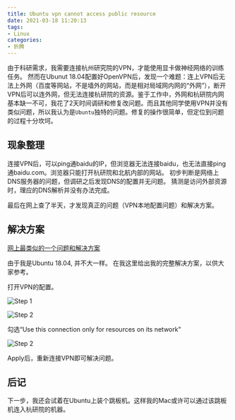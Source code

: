 ```yaml
---
title: Ubuntu vpn cannot access public resource
date: 2021-03-18 11:20:13
tags: 
- Linux
categories:
- 折腾
---
```


由于科研需求，我需要连接杭州研究院的VPN，才能使用显卡做神经网络的训练任务。
然而在Ubunut 18.04配置好OpenVPN后，发现一个难题：连上VPN后无法上外网（百度等网站，不是墙外的网站，而是相对局域网内网的“外网”），断开VPN后可以连外网，但无法连接杭研院的资源。鉴于工作中，外网和杭研院内网基本缺一不可，我花了2天时间调研和修复改问题。而且其他同学使用VPN并没有类似问题，所以我认为是`Ubuntu`独特的问题。修复的操作很简单，但定位到问题的过程十分坎坷。

## 现象整理

连接VPN后，可以ping通baidu的IP，但浏览器无法连接baidu，也无法直接ping通baidu.com。浏览器只能打开杭研院和北航内部的网站。
初步判断是网络上DNS服务器的问题，但调研之后发现DNS的配置并无问题。
猜测是访问外部资源时，理应的DNS解析并没有办法完成。

最后在网上查了半天，才发现真正的问题（VPN本地配置问题）和解决方案。

## 解决方案

[网上最类似的一个问题和解决方案](https://askubuntu.com/a/713066/558370)

由于我是Ubuntu 18.04, 并不大一样。
在我这里给出我的完整解决方案，以供大家参考。

打开VPN的配置。

![Step 1](/images/vpn1.png)

![Step 2](/images/vpn2.png)

勾选“Use this connection only for resources on its network"

![Step 2](/images/vpn2.png)

Apply后，重新连接VPN即可解决问题。

## 后记

下一步，我还会试着在Ubuntu上装个跳板机。这样我的Mac或许可以通过该跳板机连入杭研院的机器。